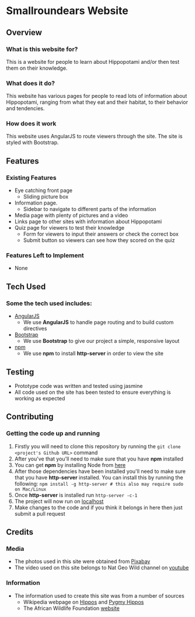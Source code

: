 # Smallroundears Website
 
## Overview
 
### What is this website for?
 
This is a website for people to learn about Hippopotami and/or then test them on their knowledge.
 
### What does it do?
 
This website has various pages for people to read lots of information about Hippopotami, ranging from what they eat and their habitat, to their behavior and tendencies.
 
### How does it work
 
This website uses AngularJS to route viewers through the site. The site is styled with Bootstrap.

## Features
 
### Existing Features
- Eye catching front page
  - Sliding picture box
- Information page.
  - Sidebar to navigate to different parts of the information
- Media page with plenty of pictures and a video
- Links page to other sites with information about Hippopotami
- Quiz page for viewers to test their knowledge
    - Form for viewers to input their answers or check the correct box
    - Submit button so viewers can see how they scored on the quiz

### Features Left to Implement
- None

## Tech Used
### Some the tech used includes:
- [AngularJS](https://angularjs.org/)
    - We use **AngularJS** to handle page routing and to build custom directives
- [Bootstrap](http://getbootstrap.com/)
    - We use **Bootstrap** to give our project a simple, responsive layout
- [npm](https://www.npmjs.com/)
    - We use **npm** to install **http-server** in order to view the site

## Testing
- Prototype code was written and tested using jasmine
- All code used on the site has been tested to ensure everything is working as expected

## Contributing
 
### Getting the code up and running
1. Firstly you will need to clone this repository by running the ```git clone <project's Github URL>``` command
2. After you've that you'll need to make sure that you have **npm** installed
  1. You can get **npm** by installing Node from [here](https://nodejs.org/en/)
4. After those dependencies have been installed you'll need to make sure that you have **http-server** installed. You can install this by running the following: ```npm install -g http-server # this also may require sudo on Mac/Linux```
5. Once **http-server** is installed run ```http-server -c-1```
6. The project will now run on [localhost](http://127.0.0.1:8080)
7. Make changes to the code and if you think it belongs in here then just submit a pull request

## Credits

### Media
- The photos used in this site were obtained from [Pixabay](https://pixabay.com/)
- The video used on this site belongs to Nat Geo Wild channel on [youtube](https://www.youtube.com/watch?v=WfrG95GyU9U)

### Information
- The information used to create this site was from a number of sources
    - Wikipedia webpage on [Hippos](https://en.wikipedia.org/wiki/Hippopotamus) and [Pygmy Hippos](https://en.wikipedia.org/wiki/Pygmy_hippopotamus)
    - The African Wildlife Foundation [website](http://www.awf.org/wildlife-conservation/hippopotamus)